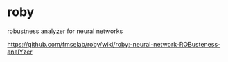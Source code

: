 # roby
robustness analyzer for neural networks

https://github.com/fmselab/roby/wiki/roby:-neural-network-ROBusteness-analYzer
